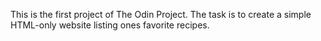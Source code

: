 This is the first project of The Odin Project.
The task is to create a simple HTML-only website listing ones favorite recipes.